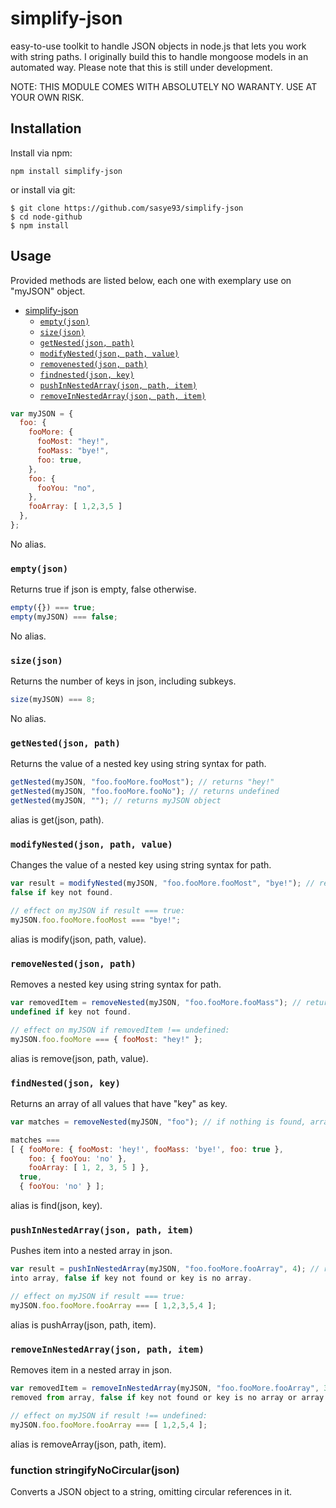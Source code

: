 # simplify-json
easy-to-use toolkit to handle JSON objects in node.js that lets you work with string paths.
I originally build this to handle mongoose models in an automated way. Please note that this is still under development.

NOTE: THIS MODULE COMES WITH ABSOLUTELY NO WARANTY. USE AT YOUR OWN RISK.

## Installation
Install via npm:
```
npm install simplify-json
```
or install via git:
```
$ git clone https://github.com/sasye93/simplify-json
$ cd node-github
$ npm install
```

## Usage

Provided methods are listed below, each one with exemplary use on "myJSON" object.

- [simplify-json](#simplify-json)
  - [`empty(json)`](#emptyjson)
  - [`size(json)`](#sizejson)
  - [`getNested(json, path)`](#getnestedjson-path)
  - [`modifyNested(json, path, value)`](#modifynestedjson-path-value)
  - [`removenested(json, path)`](#removenestedjson-path)
  - [`findnested(json, key)`](#findnestedjson-key)
  - [`pushInNestedArray(json, path, item)`](#pushinnestedarrayjson-path-item)
  - [`removeInNestedArray(json, path, item)`](#removeinnestedarrayjson-path-item)

```js
var myJSON = {
  foo: {
    fooMore: {
      fooMost: "hey!",
      fooMass: "bye!",
      foo: true,
    },
    foo: {
      fooYou: "no",
    },
    fooArray: [ 1,2,3,5 ]
  },
};
```
No alias.
### `empty(json)`
Returns true if json is empty, false otherwise.
```js
empty({}) === true;
empty(myJSON) === false;
```
No alias.
### `size(json)`
Returns the number of keys in json, including subkeys.
```js
size(myJSON) === 8;
```
No alias.
### `getNested(json, path)`
Returns the value of a nested key using string syntax for path.
```js
getNested(myJSON, "foo.fooMore.fooMost"); // returns "hey!"
getNested(myJSON, "foo.fooMore.fooNo"); // returns undefined
getNested(myJSON, ""); // returns myJSON object
```
alias is get(json, path).
### `modifyNested(json, path, value)`
Changes the value of a nested key using string syntax for path.
```js
var result = modifyNested(myJSON, "foo.fooMore.fooMost", "bye!"); // returns true if new value was set,
false if key not found.

// effect on myJSON if result === true:
myJSON.foo.fooMore.fooMost === "bye!";
```
alias is modify(json, path, value).
### `removeNested(json, path)`
Removes a nested key using string syntax for path.
```js
var removedItem = removeNested(myJSON, "foo.fooMore.fooMass"); // returns removed value if key was removed,
undefined if key not found.

// effect on myJSON if removedItem !== undefined:
myJSON.foo.fooMore === { fooMost: "hey!" };
```
alias is remove(json, path, value).
### `findNested(json, key)`
Returns an array of all values that have "key" as key.
```js
var matches = removeNested(myJSON, "foo"); // if nothing is found, array is empty.

matches ===
[ { fooMore: { fooMost: 'hey!', fooMass: 'bye!', foo: true },
    foo: { fooYou: 'no' },
    fooArray: [ 1, 2, 3, 5 ] },
  true,
  { fooYou: 'no' } ];
```
alias is find(json, key).
### `pushInNestedArray(json, path, item)`
Pushes item into a nested array in json.
```js
var result = pushInNestedArray(myJSON, "foo.fooMore.fooArray", 4); // returns true if item was inserted
into array, false if key not found or key is no array.

// effect on myJSON if result === true:
myJSON.foo.fooMore.fooArray === [ 1,2,3,5,4 ];
```
alias is pushArray(json, path, item).
### `removeInNestedArray(json, path, item)`
Removes item in a nested array in json.
```js
var removedItem = removeInNestedArray(myJSON, "foo.fooMore.fooArray", 3); // returns removed value if item was
removed from array, false if key not found or key is no array or array does not containt item.

// effect on myJSON if result !== undefined:
myJSON.foo.fooMore.fooArray === [ 1,2,5,4 ];
```
alias is removeArray(json, path, item).

### function stringifyNoCircular(json)
Converts a JSON object to a string, omitting circular references in it.
```

```
